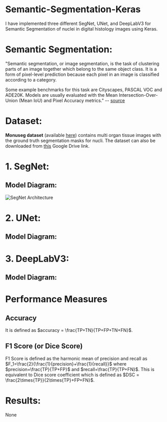 # Semantic-Segmentation-Keras
I have implemented three different SegNet, UNet, and DeepLabV3 for Semantic Segmentation of nuclei in digital histology images using Keras.

# Semantic Segmentation:
"Semantic segmentation, or image segmentation, is the task of clustering parts of an image together which belong to the same object class. It is a form of pixel-level prediction because each pixel in an image is classified according to a category.

Some example benchmarks for this task are Cityscapes, PASCAL VOC and ADE20K. Models are usually evaluated with the Mean Intersection-Over-Union (Mean IoU) and Pixel Accuracy metrics." -- [source](https://paperswithcode.com/task/semantic-segmentation)

# Dataset:
**Monuseg dataset** (available [here](https://monuseg.grand-challenge.org/Data/)) contains multi organ tissue images with the ground truth segmentation masks for nucli. The dataset can also be downloaded from [this](https://drive.google.com/drive/folders/1hnHjxFb52BdhxkcV_N7MdWLdagzXHzmq?usp=sharing) Google Drive link.

# 1. SegNet:

## Model Diagram:
![SegNet Architecture](https://www.researchgate.net/profile/Vijay_Badrinarayanan/publication/283471087/figure/fig1/AS:391733042008065@1470407843299/An-illustration-of-the-SegNet-architecture-There-are-no-fully-connected-layers-and-hence.png)

# 2. UNet:

## Model Diagram:

# 3. DeepLabV3:

## Model Diagram:

# Performance Measures

## Accuracy
It is defined as $accuracy = \frac{TP+TN}{TP+FP+TN+FN}$.

## F1 Score (or Dice Score)
F1 Score is defined as the harmonic mean of precision and recall as $F_1=\frac{2}{\frac{1}{precision}+\frac{1}{recall}}$ where $precision=\frac{TP}{TP+FP}$ and $recall=\frac{TP}{TP+FN}$. This is equivalent to Dice score coefficient which is defined as $DSC = \frac{2\times{TP}}{2\times{TP}+FP+FN}$.

# Results:
None
